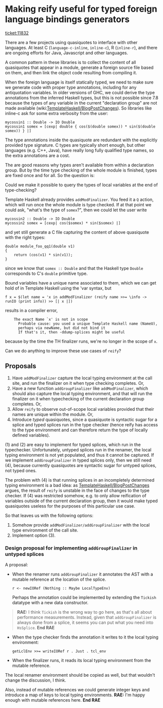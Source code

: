 # Making reify useful for typed foreign language bindings generators



[ticket:11832](https://gitlab.staging.haskell.org/ghc/ghc/issues/11832)



There are a few projects using quasiquotes to interface with other languages. At least C (`language-c-inline`, `inline-c`), R (`inline-r`), and there are ongoing efforts for Java, Javascript and other languages.



A common pattern in these libraries is to collect the content of all quasiquotes that appear in a module, generate a foreign source file based on them, and then link the object code resulting from compiling it.



When the foreign language is itself statically typed, we need to make
sure we generate code with proper type annotations, including for any
antiquotation variables. In older versions of GHC, we could derive the
type annotations from the inferred Haskell types, but this is not
possible since 7.8 because the types of any variable in the current
"declaration group" are not made available (wiki:[TemplateHaskell/BlogPostChanges](template-haskell/blog-post-changes)). So libraries like inline-c
ask for some extra verbosity from the user:


```wiki
mycossin1 :: Double -> IO Double
mycossin1 somex = [cexp| double { cos($(double somex)) * sin($(double
somex)) } |]
```


The type annotations inside the quasiquote are redundant with the
explicitly provided type signature. C types are typically short
enough, but other languages (e.g. C++, Java), have really long fully
qualified type names, so the extra annotations are a cost.



The are good reasons why types aren't available from within a
declaration group. But by the time type checking of the whole module
is finished, types are fixed once and for all. So the question is:



Could we make it possible to query the types of local variables at
the end of type-checking?



Template Haskell already provides `addModFinalizer`. You feed it a `Q`
action, which will run once the whole module is type checked. If at
that point we could ask, "what's the type of `somex`?", then we
could let the user write


```wiki
mycossin2 :: Double -> IO Double
mycossin2 somex = [cexp| cos($somex) * sin($somex) |]
```


and yet still generate a C file capturing the content of above
quasiquote with the right types:


```wiki
double module_foo_qq1(double v1)
{
    return (cos(v1) * sin(v1));
}
```


since we know that `somex :: Double` and that the Haskell type `Double`
corresponds to C's `double` primitive type.



Bound variables have a unique name associated to them, which we can
get hold of in Template Haskell using the 'var syntax, but


```wiki
f x = $(let name = 'x in addModFinalizer (reify name >>= \info ->
runIO (print info)) >> [| x |])
```


results in a compiler error,


```wiki
    The exact Name `x' is not in scope
      Probable cause: you used a unique Template Haskell name (NameU),
      perhaps via newName, but did not bind it
      If that's it, then -ddump-splices might be useful
```


because by the time the TH finalizer runs, we're no longer in the scope of `x`.



Can we do anything to improve these use cases of `reify`?


## Proposals


1. Have `addModFinalizer` capture the local typing environment at the call site, and run the finalizer on it when type checking completes. Or,
1. Have a new function `addGroupFinalizer` like `addModFinalizer`, which should also capture the local typing environment, and that will run the finalizer on it when typechecking of the current declaration group completes. Or,
1. Allow `reify` to observe out-of-scope local variables provided that their names are unique within the module. Or,
1. Introduce *typed* quasiquotes, since a quasiquote is syntactic sugar for a splice and typed splices run in the type checker (hence reify has access to the type environment and can therefore return the type of locally defined variables).


(1) and (2) are easy to implement for typed splices, which run in the typechecker. Unfortunately, untyped splices run in the renamer, the local typing environment is not yet populated, and thus it cannot be captured. If we implement `addGroupFinalizer` in typed splices only, then we still need (4), because currently quasiquotes are syntactic sugar for untyped splices, not typed ones.



The problem with (4) is that running splices in an incompletely determined typing environment is a bad idea: as [TemplateHaskell/BlogPostChanges](template-haskell/blog-post-changes) argues, the result of `reify` is unstable in the face of changes to the type checker. If (4) was restricted somehow, e.g. to only allow reification of variables outside of the current declaration group, then it would make typed quasiquotes useless for the purposes of this particular use case.



So that leaves us with the following options:


1. Somehow provide `addModFinalizer/addGroupFinalizer` with the local type environment of the call site.
1. Implement option (3).

### Design proposal for implementing `addGroupFinalizer` in untyped splices



A proposal:


- When the renamer runs `addGroupFinalizer` it annotates the AST with a mutable reference at the location of the splice.

  ```wiki
  r <- newIORef (Nothing :: Maybe LocalTypeEnv)
  ```

  Perhaps the annotation could be implemented by extending the `Tickish` datatype with a new data constructor.

>
>
> **RAE:** I think `Tickish` is the wrong way to go here, as that's all about performance measurements. Instead, given that `addGroupFinalizer` is always done from a splice, it seems you can put what you need into `HsSplice`. **End RAE**
>
>


  


- When the type checker finds the annotation it writes to it the local typing environment:

  ```wiki
  getLclEnv >>= writeIORef r . Just . tcl_env
  ```
- When the finalizer runs, it reads its local typing environment from the mutable reference.


The local renamer environment should be copied as well, but that wouldn't change the discussion, I think.



Also, instead of mutable references we could generate integer keys and introduce a map of keys to local typing environments. **RAE:** I'm happy enough with mutable references here. **End RAE**


